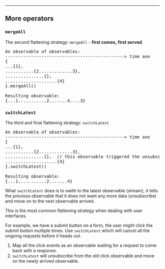 -------------------------------------------------------------------------------
## More operators
### `mergeAll`
The second flattening strategy: `mergeAll` - **first comes, first served**
<pre>
An observable of observables:
----------------------------------------------> time axe
{
...{1},
...........{2.............3},
...............{},
....................{4}
}.mergeAll()

Resulting observable:
{...1...........2.......4....3}
</pre>
### `switchLatest`
The third and final flattening strategy: `switchLatest`
<pre>
An observable of observables:
----------------------------------------------> time axe
{
...{1},
...........{2.............3},
...............{},  // this observable triggered the unsubscription to the previous observable
....................{4}
}.switchLatest()

Resulting observable:
{...1...........2.......4}
</pre>
What `switchLatest` does is to swith to the latest observable (stream), it tells the previous observable that it does not want any more data (unsubscribe) and move on to the next observable arrived.

This is the most common flattening strategy when dealing with user interfaces.

For example, we have a submit button on a form, the user might click the submit button multiple times. Use `switchLatest` which will cancel all the ongoing requests before it heads out.
1. Map all the click events as an observable waiting for a request to come back with a response.
2. `switchLatest` will unsubscribe from the old click observable and move on the newly arrived observable.
